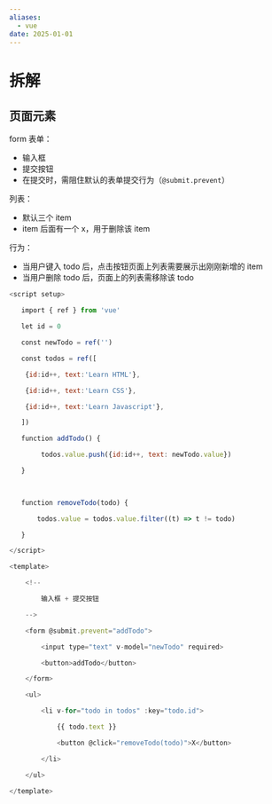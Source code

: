 ```yaml
---
aliases:
  - vue
date: 2025-01-01
---
```


# 拆解

## 页面元素

form 表单：

- 输入框
- 提交按钮
- 在提交时，需阻住默认的表单提交行为（`@submit.prevent`）

列表：

- 默认三个 item
- item 后面有一个 x，用于删除该 item

行为：

- 当用户键入 todo 后，点击按钮页面上列表需要展示出刚刚新增的 item
- 当用户删除 todo 后，页面上的列表需移除该 todo

```js
<script setup>

   import { ref } from 'vue'

   let id = 0

   const newTodo = ref('')

   const todos = ref([

    {id:id++, text:'Learn HTML'},

    {id:id++, text:'Learn CSS'},

    {id:id++, text:'Learn Javascript'},

   ])

   function addTodo() {

        todos.value.push({id:id++, text: newTodo.value})

   }

  

   function removeTodo(todo) {

       todos.value = todos.value.filter((t) => t != todo)

   }

</script>

<template>

    <!--

        输入框 + 提交按钮

    -->

    <form @submit.prevent="addTodo">

        <input type="text" v-model="newTodo" required>

        <button>addTodo</button>

    </form>

    <ul>

        <li v-for="todo in todos" :key="todo.id">

            {{ todo.text }}

            <button @click="removeTodo(todo)">X</button>

        </li>

    </ul>

</template>
```
